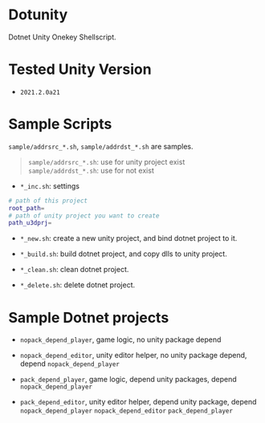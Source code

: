 # Dotunity

Dotnet Unity Onekey Shellscript.

# Tested Unity Version

* `2021.2.0a21`

# Sample Scripts

`sample/addrsrc_*.sh`, `sample/addrdst_*.sh` are samples.

> `sample/addrsrc_*.sh`: use for unity project exist   
> `sample/addrdst_*.sh`: use for not exist   

* `*_inc.sh`: settings

```bash
# path of this project
root_path=
# path of unity project you want to create
path_u3dprj=
```

* `*_new.sh`: create a new unity project, and bind dotnet project to it.

* `*_build.sh`: build dotnet project, and copy dlls to unity project.

* `*_clean.sh`: clean dotnet project.

* `*_delete.sh`: delete dotnet project.

# Sample Dotnet projects

* `nopack_depend_player`, game logic, no unity package depend

* `nopack_depend_editor`, unity editor helper, no unity package depend, depend `nopack_depend_player`

* `pack_depend_player`, game logic, depend unity packages, depend `nopack_depend_player`

* `pack_depend_editor`, unity editor helper, depend unity package, depend `nopack_depend_player` `nopack_depend_editor` `pack_depend_player`
